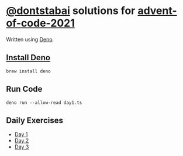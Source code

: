 # [@dontstabai](https://github.com/dontstabai) solutions for [advent-of-code-2021](https://adventofcode.com/2021/)

Written using [Deno](https://deno.land).

## [Install Deno](https://deno.land/manual/getting_started/installation)

```
brew install deno
```

## Run Code

```
deno run --allow-read day1.ts
```

## Daily Exercises

* [Day 1](day1.ts)
* [Day 2](day2.ts)
* [Day 3](day3.ts)
